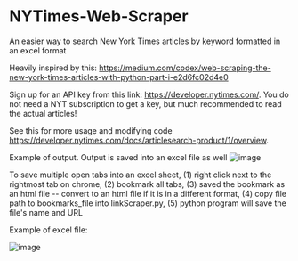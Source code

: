 ﻿# NYTimes-Web-Scraper
An easier way to search New York Times articles by keyword formatted in an excel format

Heavily inspired by this: https://medium.com/codex/web-scraping-the-new-york-times-articles-with-python-part-i-e2d6fc02d4e0

Sign up for an API key from this link: https://developer.nytimes.com/. You do not need a NYT subscription to get a key, but much recommended to read the actual articles! 

See this for more usage and modifying code https://developer.nytimes.com/docs/articlesearch-product/1/overview. 

Example of output. Output is saved into an excel file as well
![image](https://github.com/ajcheng1/SavedArticlesWebScraping/assets/85465417/a682debc-35f1-44d8-8710-18ae53827423)

To save multiple open tabs into an excel sheet, (1) right click next to the rightmost tab on chrome, (2) bookmark all tabs, (3) saved the bookmark as an html file -- convert to an html file if it is in a different format, (4) copy file path to bookmarks_file into linkScraper.py, (5) python program will save the file's name and URL

Example of excel file: 

![image](https://github.com/ajcheng1/SavedArticlesWebScraping/assets/85465417/922be75e-b585-47e0-91f1-98d9b55e62c0)
